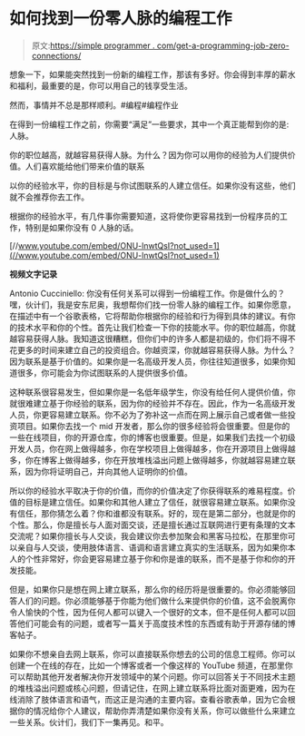 # 如何找到一份零人脉的编程工作

> 原文:[https://simple programmer . com/get-a-programming-job-zero-connections/](https://simpleprogrammer.com/get-a-programming-job-zero-connections/)

想象一下，如果能突然找到一份新的编程工作，那该有多好。你会得到丰厚的薪水和福利，最重要的是，你可以用自己的钱享受生活。

然而，事情并不总是那样顺利。#编程#编程作业

在得到一份编程工作之前，你需要“满足”一些要求，其中一个真正能帮到你的是:人脉。

你的职位越高，就越容易获得人脉。为什么？因为你可以用你的经验为人们提供价值。人们喜欢能给他们带来价值的联系

以你的经验水平，你的目标是与你试图联系的人建立信任。如果你没有这些，他们就不会推荐你去工作。

根据你的经验水平，有几件事你需要知道，这将使你更容易找到一份程序员的工作，特别是如果你没有 0 人脉的话。

[//www.youtube.com/embed/ONU-lnwtQsI?not_used=1](//www.youtube.com/embed/ONU-lnwtQsI?not_used=1)

**视频文字记录**

Antonio Cucciniello: 你没有任何关系可以得到一份编程工作。你是做什么的？嘿，伙计们，我是安东尼奥，我想帮你们找一份零人脉的编程工作。如果你愿意，在描述中有一个谷歌表格，它将帮助你根据你的经验和行为得到具体的建议。有你的技术水平和你的个性。首先让我们检查一下你的技能水平。你的职位越高，你就越容易获得人脉。我知道这很糟糕，但你们中的许多人都是初级的，你们将不得不花更多的时间来建立自己的投资组合。你越资深，你就越容易获得人脉。为什么？因为联系是基于价值的。如果你是一名高级开发人员，你往往知道很多，如果你知道很多，你可能会为你试图联系的人提供很多价值。

这种联系很容易发生，但如果你是一名低年级学生，你没有给任何人提供价值，你就很难建立基于你经验的联系，因为你的经验并不存在。因此，作为一名高级开发人员，你更容易建立联系。你不必为了弥补这一点而在网上展示自己或者做一些投资项目。如果你去找一个 mid 开发者，那么你的很多经验将会很重要。但是你的一些在线项目，你的开源仓库，你的博客也很重要。但是，如果我们去找一个初级开发人员，你在网上做得越多，你在学校项目上做得越多，你在开源项目上做得越多，你在博客上做得越多，你在开放堆栈溢出问题上做得越多，你就越容易建立联系，因为你将证明自己，并向其他人证明你的价值。

所以你的经验水平取决于你的价值，而你的价值决定了你获得联系的难易程度。价值的目标是建立信任。如果你和其他人建立了信任，就很容易建立联系。如果你没有信任，那你猜怎么着？你和谁都没有联系。好的，现在是第二部分，也就是你的个性。那么，你是擅长与人面对面交谈，还是擅长通过互联网进行更有条理的文本交流呢？如果你擅长与人交谈，我会建议你去参加聚会和黑客马拉松，在那里你可以亲自与人交谈，使用肢体语言、语调和语言建立真实的生活联系，因为如果你本人的个性非常好，你会更容易建立基于你和你是谁的联系，而不是基于你和你的开发技能。

但是，如果你只是想在网上建立联系，那么你的经历将是很重要的。你必须能够回答人们的问题。你必须能够基于你能为他们做什么来提供你的价值，这不会脱离你令人愉快的个性，因为任何人都可以键入一个很好的文本，但不是任何人都可以回答他们可能会有的问题，或者写一篇关于高度技术性的东西或有助于开源存储的博客帖子。

如果你不想亲自去网上联系，你可以直接联系你想去的公司的信息工程师。你可以创建一个在线的存在，比如一个博客或者一个像这样的 YouTube 频道，在那里你可以帮助其他开发者解决你开发领域中的某个问题。你可以回答关于不同技术主题的堆栈溢出问题或核心问题，但请记住，在网上建立联系将比面对面更难，因为在线消除了肢体语言和语气，而这正是沟通的主要内容。查看谷歌表单，因为它会根据你的情况给你个人建议，帮助你弄清楚如果你没有关系，你可以做些什么来建立一些关系。伙计们，我们下一集再见。和平。